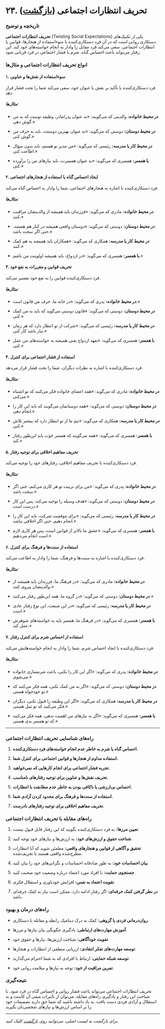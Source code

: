 # **۲۳. تحریف انتظارات اجتماعی** ([بازگشت](README.md))

### **تاریخچه و توضیح**

**تحریف انتظارات اجتماعی** (Twisting Social Expectations) یکی از تکنیک‌های دستکاری روانی است که در آن فرد دستکاری‌کننده با سوءاستفاده از هنجارها، قوانین یا انتظارات اجتماعی، سعی می‌کند فرد مقابل را وادار به انجام خواسته‌های خود کند. این رفتار می‌تواند باعث احساس گناه، شرم یا فشار اجتماعی در فرد قربانی شود.

### **انواع تحریف انتظارات اجتماعی و مثال‌ها**

#### **۱. سوءاستفاده از نقش‌ها و عناوین**

فرد دستکاری‌کننده با تأکید بر نقش یا عنوان خود، سعی می‌کند شما را تحت فشار قرار دهد.

##### **مثال‌ها:**

- **در محیط خانواده:** والدینی که می‌گویند: «به عنوان پدر/مادر، وظیفه توست که به من گوش دهی.»

- **در محیط دوستان:** دوستی که می‌گوید: «به عنوان بهترین دوستت، باید به حرف من گوش کنی.»

- **در محیط کار یا مدرسه:** رئیسی که می‌گوید: «من مدیر تو هستم، باید بدون سؤال اطاعت کنی.»

- **با همسر:** همسری که می‌گوید: «به عنوان همسرت، باید نیازهای من را برآورده کنی.»

#### **۲. ایجاد احساس گناه با استفاده از هنجارهای اجتماعی**

فرد دستکاری‌کننده با اشاره به هنجارهای اجتماعی، شما را وادار به احساس گناه می‌کند.

##### **مثال‌ها:**

- **در محیط خانواده:** مادری که می‌گوید: «فرزندان باید همیشه از والدینشان مراقبت کنند.»

- **در محیط دوستان:** دوستی که می‌گوید: «دوستان واقعی همیشه در کنار هم هستند، حتی اگر سخت باشد.»

- **در محیط کار یا مدرسه:** همکاری که می‌گوید: «همکاران باید همیشه به هم کمک کنند.»

- **با همسر:** همسری که می‌گوید: «در ازدواج، باید همیشه اولویتت من باشم.»

#### **۳. تحریف قوانین و مقررات به نفع خود**

فرد دستکاری‌کننده قوانین را به نفع خود تفسیر می‌کند.

##### **مثال‌ها:**

- **در محیط خانواده:** پدری که می‌گوید: «در خانه ما، حرف من قانون است.»

- **در محیط دوستان:** دوستی که می‌گوید: «قانون دوستی می‌گوید که باید به من کمک کنی.»

- **در محیط کار یا مدرسه:** رئیسی که می‌گوید: «شرکت از تو انتظار دارد که هر زمان نیاز باشد کار کنی.»

- **با همسر:** همسری که می‌گوید: «تعهد ازدواج یعنی همیشه به خواسته‌های من عمل کنی.»

#### **۴. استفاده از فشار اجتماعی برای کنترل**

فرد دستکاری‌کننده با اشاره به نظرات دیگران، شما را تحت فشار قرار می‌دهد.

##### **مثال‌ها:**

- **در محیط خانواده:** مادری که می‌گوید: «همه اعضای خانواده فکر می‌کنند که تو اشتباه می‌کنی.»

- **در محیط دوستان:** دوستی که می‌گوید: «همه دوستانمان می‌گویند که باید این کار را انجام دهی.»

- **در محیط کار یا مدرسه:** همکاری که می‌گوید: «تیم ما از تو انتظار دارد که بیشتر تلاش کنی.»

- **با همسر:** همسری که می‌گوید: «همه می‌گویند که همسر خوب باید این‌طور رفتار کند.»

#### **۵. تحریف مفاهیم اخلاقی برای توجیه رفتار**

فرد دستکاری‌کننده با تحریف مفاهیم اخلاقی، رفتارهای خود را توجیه می‌کند.

##### **مثال‌ها:**

- **در محیط خانواده:** پدری که می‌گوید: «من برای تربیت تو هر کاری می‌کنم، حتی اگر سخت باشد.»

- **در محیط دوستان:** دوستی که می‌گوید: «هدف وسیله را توجیه می‌کند، پس این کار درست است.»

- **در محیط کار یا مدرسه:** رئیسی که می‌گوید: «برای موفقیت شرکت، باید این کار را انجام دهیم، حتی اگر اخلاقی نباشد.»

- **با همسر:** همسری که می‌گوید: «عشق ما بالاتر از قوانین است، پس هر کاری لازم است انجام می‌دهیم.»

#### **۶. استفاده از سنت‌ها و فرهنگ برای کنترل**

فرد دستکاری‌کننده با اشاره به سنت‌ها و فرهنگ، شما را وادار به اطاعت می‌کند.

##### **مثال‌ها:**

- **در محیط خانواده:** مادری که می‌گوید: «در فرهنگ ما، فرزندان باید همیشه از والدینشان پیروی کنند.»

- **در محیط دوستان:** دوستی که می‌گوید: «در گروه ما، همه این‌طور رفتار می‌کنند.»

- **در محیط کار یا مدرسه:** رئیسی که می‌گوید: «در این صنعت، این نوع رفتار عادی است.»

- **با همسر:** همسری که می‌گوید: «در فرهنگ ما، همسر باید به خواسته‌های شوهرش عمل کند.»

#### **۷. استفاده از احساس شرم برای کنترل رفتار**

فرد دستکاری‌کننده با ایجاد احساس شرم، شما را وادار به انجام خواسته‌هایش می‌کند.

##### **مثال‌ها:**

- **در محیط خانواده:** پدری که می‌گوید: «اگر این کار را نکنی، باعث شرمساری خانواده می‌شوی.»

- **در محیط دوستان:** دوستی که می‌گوید: «اگر به من کمک نکنی، همه فکر می‌کنند که تو خودخواه هستی.»

- **در محیط کار یا مدرسه:** همکاری که می‌گوید: «اگر این وظیفه را قبول نکنی، دیگران فکر می‌کنند که تو تنبل هستی.»

- **با همسر:** همسری که می‌گوید: «اگر به نیازهای من اهمیت ندهی، همه فکر می‌کنند که تو همسر بدی هستی.»

---

### **راه‌های شناسایی تحریف انتظارات اجتماعی**

1. **احساس گناه یا شرم به خاطر عدم انجام خواسته‌های فرد دستکاری‌کننده.**

2. **استفاده مداوم از هنجارها و قوانین اجتماعی برای کنترل شما.**

3. **تجربه فشار اجتماعی برای انجام کارهایی که نمی‌خواهید.**

4. **تحریف نقش‌ها و عناوین برای توجیه رفتارهای نامناسب.**

5. **احساس بی‌ارزشی یا ناکافی بودن به خاطر عدم مطابقت با انتظارات.**

6. **استفاده از سنت‌ها و فرهنگ برای محدود کردن آزادی شما.**

7. **تحریف مفاهیم اخلاقی برای توجیه رفتارهای نادرست.**

### **راه‌های مقابله با تحریف انتظارات اجتماعی**

1. **تعیین مرزها:** به فرد دستکاری‌کننده بگویید که این رفتار قابل قبول نیست.

2. **شناخت حقوق و ارزش‌های خود:** به ارزش‌ها و نیازهای خود توجه کنید.

3. **تحقیق و آگاهی از قوانین و هنجارهای واقعی:** مطمئن شوید که آیا انتظارات مطرح‌شده واقعی هستند یا تحریف‌شده.

4. **بیان احساسات خود:** به طور صادقانه احساسات و نگرانی‌های خود را بیان کنید.

5. **جستجوی حمایت:** با افراد مورد اعتماد درباره وضعیت خود صحبت کنید.

6. **تقویت اعتماد به نفس:** افزایش خودباوری و استقلال فکری.

7. **در نظر گرفتن کمک حرفه‌ای:** اگر رفتار ادامه دارد، ممکن است نیاز به کمک حرفه‌ای باشد.

### **راه‌های درمان و بهبود**

- **روان‌درمانی فردی یا گروهی:** کمک به درک دینامیک رابطه و مقابله با دستکاری.

- **آموزش مهارت‌های ارتباطی:** یادگیری چگونگی بیان نیازها و مرزها.

- **تقویت خودآگاهی:** شناخت ارزش‌ها، نیازها و حقوق خود.

- **توسعه مهارت‌های تفکر انتقادی:** ارزیابی منطقی از انتظارات و هنجارها.

- **توسعه شبکه حمایتی:** ارتباط با افرادی که به شما احترام می‌گذارند.

- **تمرین مراقبت از خود:** توجه به نیازها و سلامت روانی خود.

### **نتیجه‌گیری**

تحریف انتظارات اجتماعی می‌تواند باعث فشار روانی و احساس گناه در فرد شود. با شناخت این رفتار و یادگیری راه‌های مقابله، می‌توان از تأثیرات منفی آن کاست و به استقلال و آزادی فردی دست یافت. به یاد داشته باشید که شما حق دارید تصمیمات خود را بر اساس ارزش‌ها و نیازهای شخصی‌تان بگیرید.

---

_برای بازگشت به لیست اصلی، می‌توانید روی [بازگشت](README.md) کلیک کنید._

